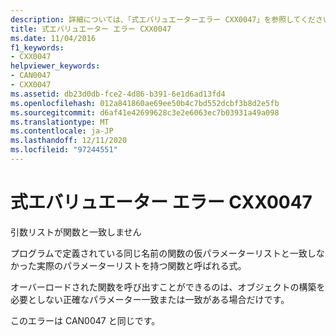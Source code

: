 ```yaml
---
description: 詳細については、「式エバリュエーターエラー CXX0047」を参照してください。
title: 式エバリュエーター エラー CXX0047
ms.date: 11/04/2016
f1_keywords:
- CXX0047
helpviewer_keywords:
- CAN0047
- CXX0047
ms.assetid: db23d0db-fce2-4d86-b391-6e1d6ad13fd4
ms.openlocfilehash: 012a841860ae69ee50b4c7bd552dcbf3b8d2e5fb
ms.sourcegitcommit: d6af41e42699628c3e2e6063ec7b03931a49a098
ms.translationtype: MT
ms.contentlocale: ja-JP
ms.lasthandoff: 12/11/2020
ms.locfileid: "97244551"
---
```

# <a name="expression-evaluator-error-cxx0047"></a>式エバリュエーター エラー CXX0047

引数リストが関数と一致しません

プログラムで定義されている同じ名前の関数の仮パラメーターリストと一致しなかった実際のパラメーターリストを持つ関数と呼ばれる式。

オーバーロードされた関数を呼び出すことができるのは、オブジェクトの構築を必要としない正確なパラメーター一致または一致がある場合だけです。

このエラーは CAN0047 と同じです。
